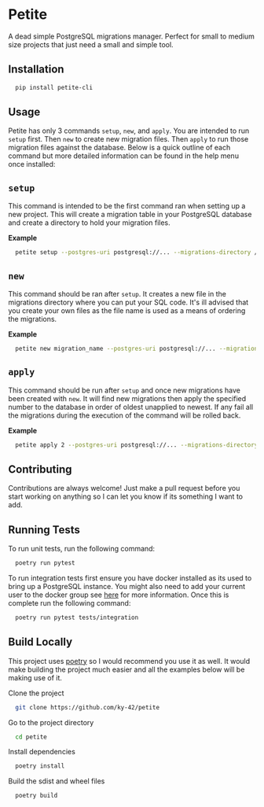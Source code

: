 # Petite

A dead simple PostgreSQL migrations manager. Perfect for small to medium size projects that just need a small and simple tool.

## Installation

```bash
  pip install petite-cli
```
    
## Usage

Petite has only 3 commands `setup`, `new`, and `apply`. You are intended to run `setup` first. Then `new` to create new migration files. Then `apply` to run those migration files against the database. Below is a quick outline of each command but more detailed information can be found in the help menu once installed:

## `setup`

This command is intended to be the first command ran when setting up a new project. This will create a migration table in your PostgreSQL database and create a directory to hold your migration files.

__Example__

```bash
  petite setup --postgres-uri postgresql://... --migrations-directory /.../migrations
```

## `new`

This command should be ran after `setup`. It creates a new file in the migrations directory where you can put your SQL code. It's ill advised that you create your own files as the file name is used as a means of ordering the migrations.

__Example__

```bash
  petite new migration_name --postgres-uri postgresql://... --migrations-directory /.../migrations
```

## `apply`

This command should be run after `setup` and once new migrations have been created with `new`. It will find new migrations then apply the specified number to the database in order of oldest unapplied to newest. If any fail all the migrations during the execution of the command will be rolled back.

__Example__

```bash
  petite apply 2 --postgres-uri postgresql://... --migrations-directory /.../migrations
```

## Contributing

Contributions are always welcome! Just make a pull request before you start working on anything so I can let you know if its something I want to add.

## Running Tests

To run unit tests, run the following command:

```bash
  poetry run pytest
```

To run integration tests first ensure you have docker installed as its used to bring up a PostgreSQL instance. You might also need to add your current user to the docker group see [here](https://docs.docker.com/engine/install/linux-postinstall/#manage-docker-as-a-non-root-user) for more information. Once this is complete run the following command:

```bash
  poetry run pytest tests/integration
```

## Build Locally

This project uses [poetry](https://python-poetry.org/) so I would recommend you use it as well. It would make building the project much easier and all the examples below will be making use of it.

Clone the project

```bash
  git clone https://github.com/ky-42/petite
```

Go to the project directory

```bash
  cd petite
```

Install dependencies

```bash
  poetry install
```

Build the sdist and wheel files

```bash
  poetry build
```
